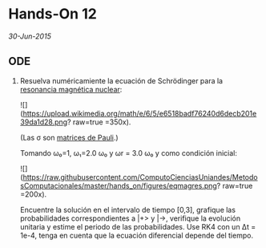 
 # Hands-On 12
*30-Jun-2015*


## ODE

1. Resuelva numéricamiente la ecuación de Schrödinger para la [resonancia magnética nuclear](https://en.wikipedia.org/wiki/Two-state_quantum_system#Evolution_in_a_Time-dependent_Field:_Nuclear_magnetic_resonance):

	![](https://upload.wikimedia.org/math/e/6/5/e6518badf76240d6decb201e39da1d28.png? raw=true =350x).

	(Las σ son [matrices de Pauli](https://en.wikipedia.org/wiki/Pauli_matrices).)

	Tomando ω₀=1,  ω₁=2.0 ω₀ y ωr = 3.0 ω₀ y como condición inicial:

	![](https://raw.githubusercontent.com/ComputoCienciasUniandes/MetodosComputacionales/master/hands_on/figures/eqmagres.png? raw=true =200x).

	Encuentre la solución en el intervalo de tiempo [0,3], grafique las probabilidades correspondientes a |+> y |->, verifique la evolución unitaria y estime el periodo de las probabilidades. Use RK4 con un Δt = 1e-4, tenga en cuenta que la ecuación diferencial depende del tiempo.
